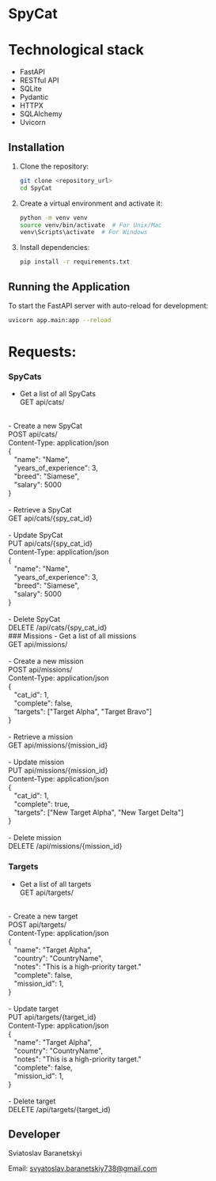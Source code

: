 # SpyCat

# Technological stack
- FastAPI
- RESTful API
- SQLite
- Pydantic
- HTTPX
- SQLAlchemy
- Uvicorn

## Installation
1. Clone the repository:
   ```bash
   git clone <repository_url>
   cd SpyCat
   ```
2. Create a virtual environment and activate it:
   ```bash
   python -m venv venv
   source venv/bin/activate  # For Unix/Mac
   venv\Scripts\activate  # For Windows
   ```

3. Install dependencies:
   ```bash
   pip install -r requirements.txt
   ```
## Running the Application
To start the FastAPI server with auto-reload for development:
```bash
uvicorn app.main:app --reload
```
# Requests:
### SpyCats
- Get a list of all SpyCats<br>
GET api/cats/<br>
<br>
- Create a new SpyCat<br>
POST api/cats/<br>
Content-Type: application/json<br>
{<br>
&nbsp;&nbsp;&nbsp;"name": "Name",<br>
&nbsp;&nbsp;&nbsp;"years_of_experience": 3,<br>
&nbsp;&nbsp;&nbsp;"breed": "Siamese",<br>
&nbsp;&nbsp;&nbsp;"salary": 5000<br>
}<br>
<br>
- Retrieve a SpyCat<br>
GET api/cats/{spy_cat_id}<br>
<br>
- Update SpyCat<br>
PUT api/cats/{spy_cat_id}<br>
Content-Type: application/json<br>
{<br>
&nbsp;&nbsp;&nbsp;"name": "Name",<br>
&nbsp;&nbsp;&nbsp;"years_of_experience": 3,<br>
&nbsp;&nbsp;&nbsp;"breed": "Siamese",<br>
&nbsp;&nbsp;&nbsp;"salary": 5000<br>
}<br>
<br>
- Delete SpyCat<br>
DELETE /api/cats/{spy_cat_id}<br>
### Missions
- Get a list of all missions<br>
GET api/missions/<br>
<br>
- Create a new mission<br>
POST api/missions/<br>
Content-Type: application/json<br>
{<br>
&nbsp;&nbsp;&nbsp;"cat_id": 1,<br>
&nbsp;&nbsp;&nbsp;"complete": false,<br>
&nbsp;&nbsp;&nbsp;"targets": ["Target Alpha", "Target Bravo"]<br>
}<br>
<br>
- Retrieve a mission<br>
GET api/missions/{mission_id}<br>
<br>
- Update mission<br>
PUT api/missions/{mission_id}<br>
Content-Type: application/json<br>
{<br>
&nbsp;&nbsp;&nbsp;"cat_id": 1,<br>
&nbsp;&nbsp;&nbsp;"complete": true,<br>
&nbsp;&nbsp;&nbsp;"targets": ["New Target Alpha", "New Target Delta"]<br>
}<br>
<br>
- Delete mission<br>
DELETE /api/missions/{mission_id}<br>

### Targets
- Get a list of all targets<br>
GET api/targets/<br>
<br>
- Create a new target<br>
POST api/targets/<br>
Content-Type: application/json<br>
{<br>
&nbsp;&nbsp;&nbsp;"name": "Target Alpha",<br>
&nbsp;&nbsp;&nbsp;"country": "CountryName",<br>
&nbsp;&nbsp;&nbsp;"notes": "This is a high-priority target."<br>
&nbsp;&nbsp;&nbsp;"complete": false,<br>
&nbsp;&nbsp;&nbsp;"mission_id": 1,<br>
}<br>
<br>
- Update target<br>
PUT api/targets/{target_id}<br>
Content-Type: application/json<br>
{<br>
&nbsp;&nbsp;&nbsp;"name": "Target Alpha",<br>
&nbsp;&nbsp;&nbsp;"country": "CountryName",<br>
&nbsp;&nbsp;&nbsp;"notes": "This is a high-priority target."<br>
&nbsp;&nbsp;&nbsp;"complete": false,<br>
&nbsp;&nbsp;&nbsp;"mission_id": 1,<br>
}<br>
<br>
- Delete target<br>
DELETE /api/targets/{target_id}<br>

## Developer
Sviatoslav Baranetskyi

Email: svyatoslav.baranetskiy738@gmail.com
